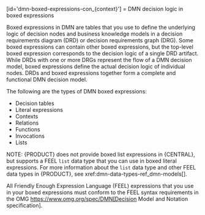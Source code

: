 [id='dmn-boxed-expressions-con_{context}']
= DMN decision logic in boxed expressions

Boxed expressions in DMN are tables that you use to define the underlying logic of decision nodes and business knowledge models in a decision requirements diagram (DRD) or decision requirements graph (DRG). Some boxed expressions can contain other boxed expressions, but the top-level boxed expression corresponds to the decision logic of a single DRD artifact. While DRDs with one or more DRGs represent the flow of a DMN decision model, boxed expressions define the actual decision logic of individual nodes. DRDs and boxed expressions together form a complete and functional DMN decision model.

The following are the types of DMN boxed expressions:

* Decision tables
* Literal expressions
* Contexts
* Relations
* Functions
* Invocations
* Lists

NOTE: {PRODUCT} does not provide boxed list expressions in {CENTRAL}, but supports a FEEL `list` data type that you can use in boxed literal expressions. For more information about the `list` data type and other FEEL data types in {PRODUCT}, see xref:dmn-data-types-ref_dmn-models[].

All Friendly Enough Expression Language (FEEL) expressions that you use in your boxed expressions must conform to the FEEL syntax requirements in the OMG https://www.omg.org/spec/DMN[Decision Model and Notation specification].